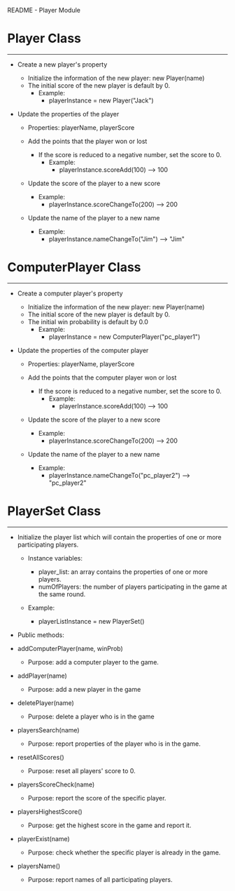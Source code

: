 README - Player Module

# Player Class

---

- Create a new player's property  

  - Initialize the information of the new player: new Player(name)
  - The initial score of the new player is default by 0.
    + Example:
      + playerInstance = new Player("Jack")


- Update the properties of the player

  + Properties: playerName, playerScore
  
  + Add the points that the player won or lost
    + If the score is reduced to a negative number, set the score to 0.
      + Example:
        + playerInstance.scoreAdd(100) --> 100
  
  + Update the score of the player to a new score
    + Example:
      + playerInstance.scoreChangeTo(200) --> 200
  
  + Update the name of the player to a new name
      + Example:
          + playerInstance.nameChangeTo("Jim") --> "Jim"

# ComputerPlayer Class

---

- Create a computer player's property  

  - Initialize the information of the new player: new Player(name)
  - The initial score of the new player is default by 0.
  - The initial win probability is default by 0.0
    + Example:
      + playerInstance = new ComputerPlayer("pc_player1")

- Update the properties of the computer player

  + Properties: playerName, playerScore
  
  + Add the points that the computer player won or lost
    + If the score is reduced to a negative number, set the score to 0.
      + Example:
        + playerInstance.scoreAdd(100) --> 100
  + Update the score of the player to a new score
    + Example:
      + playerInstance.scoreChangeTo(200) --> 200
  
  + Update the name of the player to a new name
      + Example:
          + playerInstance.nameChangeTo("pc_player2") --> "pc_player2"    
          
# PlayerSet Class

---

- Initialize the player list which will contain the properties of one or more participating players.
  + Instance variables: 
    + player_list: an array contains the properties of one or more players.
    + numOfPlayers: the number of players participating in the game at the same round.

  + Example:
    + playerListInstance = new PlayerSet()


- Public methods:

- addComputerPlayer(name, winProb)
  + Purpose: add a computer player to the game.
- addPlayer(name) 
  + Purpose: add a new player in the game

- deletePlayer(name)
  + Purpose: delete a player who is in the game

- playersSearch(name)
  + Purpose: report properties of the player who is in the game.
 
- resetAllScores()
  + Purpose: reset all players' score to 0.

- playersScoreCheck(name)
  + Purpose: report the score of the specific player.

- playersHighestScore()
  + Purpose: get the highest score in the game and report it.

- playerExist(name)
  + Purpose: check whether the specific player is already in the game.

- playersName()
  + Purpose: report names of all participating players. 
